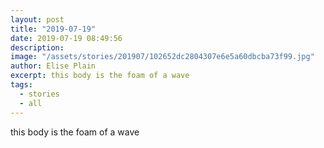 ```yaml
---
layout: post
title: "2019-07-19"
date: 2019-07-19 08:49:56
description: 
image: "/assets/stories/201907/102652dc2804307e6e5a60dbcba73f99.jpg"
author: Elise Plain
excerpt: this body is the foam of a wave
tags: 
  - stories
  - all
---
```


this body is the foam of a wave
<p></p>
